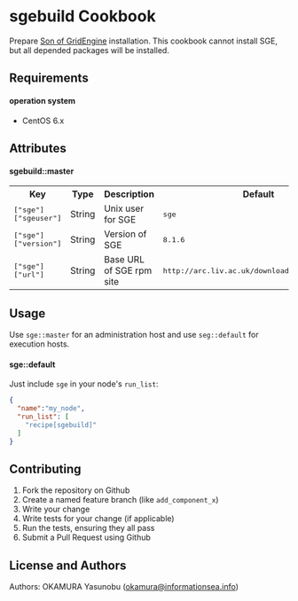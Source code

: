 sgebuild Cookbook
=================
Prepare [Son of GridEngine](https://arc.liv.ac.uk/trac/SGE)
installation. This cookbook cannot install SGE, but all depended
packages will be installed.

Requirements
------------
#### operation system
- CentOS 6.x

Attributes
----------

#### sgebuild::master
<table>
  <tr>
    <th>Key</th>
    <th>Type</th>
    <th>Description</th>
    <th>Default</th>
  </tr>
  <tr>
    <td><tt>["sge"]["sgeuser"]</tt></td>
    <td>String</td>
    <td>Unix user for SGE</td>
    <td><tt>sge</tt></td>
  </tr>
  <tr>
    <td><tt>["sge"]["version"]</tt></td>
    <td>String</td>
    <td>Version of SGE</td>
    <td><tt>8.1.6</tt></td>
  </tr>
  <tr>
    <td><tt>["sge"]["url"]</tt></td>
    <td>String</td>
    <td>Base URL of SGE rpm site</td>
    <td><tt>http://arc.liv.ac.uk/downloads/SGE/releases/</tt></td>
  </tr>
</table>

Usage
-----

Use `sge::master` for an administration host and use `seg::default` for
execution hosts.

#### sge::default
Just include `sge` in your node's `run_list`:

```json
{
  "name":"my_node",
  "run_list": [
    "recipe[sgebuild]"
  ]
}
```

Contributing
------------
1. Fork the repository on Github
2. Create a named feature branch (like `add_component_x`)
3. Write your change
4. Write tests for your change (if applicable)
5. Run the tests, ensuring they all pass
6. Submit a Pull Request using Github

License and Authors
-------------------
Authors: OKAMURA Yasunobu (okamura@informationsea.info)
